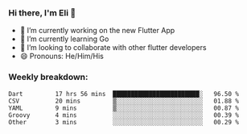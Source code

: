 ### Hi there, I'm Eli 👋
- 🔭 I’m currently working on the new Flutter App
- 🌱 I’m currently learning Go
- 🦄 I’m looking to collaborate with other flutter developers
- 😄 Pronouns: He/Him/His

### Weekly breakdown:
<!--START_SECTION:waka-->

```text
Dart         17 hrs 56 mins  ████████████████████████░   96.50 %
CSV          20 mins         ▒░░░░░░░░░░░░░░░░░░░░░░░░   01.88 %
YAML         9 mins          ▒░░░░░░░░░░░░░░░░░░░░░░░░   00.87 %
Groovy       4 mins          ░░░░░░░░░░░░░░░░░░░░░░░░░   00.39 %
Other        3 mins          ░░░░░░░░░░░░░░░░░░░░░░░░░   00.29 %
```

<!--END_SECTION:waka-->

